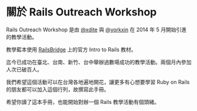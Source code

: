 # 關於 Rails Outreach Workshop

Rails Outreach Workshop 是由 [@xdite](http://twitter.com/xdite) 與 [@yorkxin](http://twitter.com/yorkxin) 在 2014 年 5 月開始引進的教學活動。

教學藍本使用 [RailsBridge](http://railsbridge.org) 上的官方 Intro to Rails 教材。

迄今已成功在臺北、台南、新竹、台中舉辦過數場成功的教學活動。兩個月內參加人次已破百人。

我們希望這個活動可以在台灣各地遍地開花，讓更多有心想要學習 Ruby on Rails 的朋友都可以加入這個行列，故撰寫此手冊。

希望你讀了這本手冊，也能開始對辦一個 Rails 教學活動有個頭緒。

